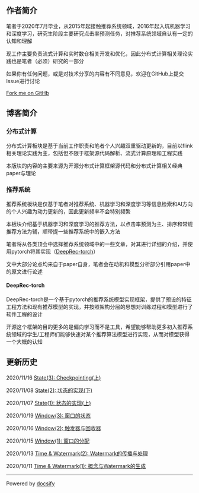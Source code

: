 ## 作者简介

笔者于2020年7月毕业，从2015年起接触推荐系统领域，2016年起入坑机器学习和深度学习，研究生阶段主要研究点击率预测任务，对推荐系统领域自认有一定的认知和理解

现工作主要负责流式计算和实时数仓相关开发和优化，因此分布式计算相关理论实践也是笔者（必须）研究的一部分

如果你有任何问题，或是对技术分享的内容有不同意见，欢迎在GitHub上提交Issue进行讨论

[Fork me on GitHb](https://github.com/zeroized/zeroized.github.io)

## 博客简介

### 分布式计算

分布式计算板块是基于当前工作职责和笔者个人兴趣双重驱动更新的，目前以flink相关理论实践为主，包括但不限于框架源代码解析、流式计算原理和工程实践

本版块的内容的主要来源为开源分布式计算框架源代码和分布式计算相关经典paper与理论

### 推荐系统

推荐系统板块是仅基于笔者对推荐系统、机器学习和深度学习等信息检索和AI方向的个人兴趣为动力更新的，因此更新频率不会特别频繁

本板块介绍基于机器学习和深度学习的推荐方法，以点击率预测为主、排序和常规推荐方法为辅，顺带提一些推荐系统中的嵌入方法

笔者将从各类顶会中选择推荐系统领域中的一些文章，对其进行详细的介绍，并使用pytorch将其实现（[DeepRec-torch](https://github.com/zeroized/DeepRec-torch)）

文中大部分论点均来自于paper自身，笔者会在动机和模型分析部分引用paper中的原文进行论述

#### DeepRec-torch

DeepRec-torch是一个基于pytorch的推荐系统模型实现框架，提供了预设的特征工程方法和现有推荐模型的实现，并按照架构分层的思想对训练过程和模型进行了软件工程的设计

开源这个框架的目的更多的是偏向学习而不是工具，希望能够帮助更多初入推荐系统领域的学生/工程师们能够快速对某个推荐算法模型进行实现，从而对模型获得一个大概的认知

## 更新历史

2020/11/16 [State(3): Checkpointing(上)](/engineering/flink/state3.md)

2020/11/08 [State(2): 状态的实现(下)](/engineering/flink/state2.md)

2020/11/07 [State(1): 状态的实现(上)](/engineering/flink/state1.md)

2020/10/19 [Window(3): 窗口的状态](/engineering/flink/window3.md)

2020/10/16 [Window(2): 触发器与回收器](/engineering/flink/window2.md)

2020/10/15 [Window(1): 窗口的分配](/engineering/flink/window1.md)

2020/10/13 [Time & Watermark(2): Watermark的传播与处理](/engineering/flink/time2.md)

2020/10/11 [Time & Watermark(1): 概念与Watermark的生成](/engineering/flink/time1.md)

---
Powered by [docsify](https://docsify.js.org/)

